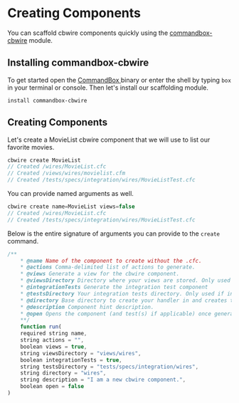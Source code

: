 # Creating Components

You can scaffold cbwire components quickly using the [commandbox-cbwire](https://github.com/commandbox-modules/commandbox-cbwire) module.

## Installing commandbox-cbwire

To get started open the [CommandBox ](https://commandbox.ortusbooks.com/)binary or enter the shell by typing `box` in your terminal or console. Then let's install our scaffolding module.

```text
install commandbox-cbwire
```

## Creating Components

Let's create a MovieList cbwire component that we will use to list our favorite movies.

```javascript
cbwire create MovieList
// Created /wires/MovieList.cfc
// Created /views/wires/movielist.cfm
// Created /tests/specs/integration/wires/MovieListTest.cfc
```

You can provide named arguments as well.

```javascript
cbwire create name=MovieList views=false
// Created /wires/MovieList.cfc
// Created /tests/specs/integration/wires/MovieListTest.cfc
```

Below is the entire signature of arguments you can provide to the `create` command.

```javascript
/**
    * @name Name of the component to create without the .cfc.
    * @actions Comma-delimited list of actions to generate.
    * @views Generate a view for the cbwire component.
    * @viewsDirectory Directory where your views are stored. Only used if views is set to true.
    * @integrationTests Generate the integration test component
    * @testsDirectory Your integration tests directory. Only used if integrationTests is true
    * @directory Base directory to create your handler in and creates the directory if it does not exist. Defaults to 'handlers'.
    * @description Component hint description.
    * @open Opens the component (and test(s) if applicable) once generated.
    **/
    function run(
    required string name,
    string actions = "",
    boolean views = true,
    string viewsDirectory = "views/wires",
    boolean integrationTests = true,
    string testsDirectory = "tests/specs/integration/wires",
    string directory = "wires",
    string description = "I am a new cbwire component.",
    boolean open = false
)
```

